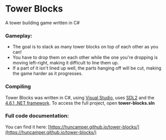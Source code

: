 # Tower Blocks
A tower building game written in C#

### Gameplay:
- The goal is to stack as many tower blocks on top of each other as you can!
- You have to drop them on each other while the one you're dropping is moving left-right, making it difficult to line them up.
- If a part of it isn't lined up well, the parts hanging off will be cut, making the game harder as it progresses.

### Compiling
Tower Blocks was written in C#, using [Visual Studio](https://visualstudio.microsoft.com/), uses [SDL2](https://github.com/flibitijibibo/SDL2-CS/) and the [4.6.1 .NET framework](https://www.microsoft.com/en-us/download/details.aspx?id=49981).
To access the full project, open **tower-blocks.sln**

### Full code documentation:
You can find it here: [https://huncamper.github.io/tower-blocks/](https://huncamper.github.io/tower-blocks/)